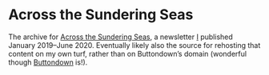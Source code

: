 # Across the Sundering Seas

The archive for [Across the Sundering Seas][atss], a newsletter [I][ck] published January 2019–June 2020. Eventually likely also the source for rehosting that content on my own turf, rather than on Buttondown’s domain (wonderful though [Buttondown][buttondown] is!).

[atss]: https://buttondown.email/chriskrycho
[ck]: https://www.chriskrycho.com
[buttondown]: https://buttondown.email
